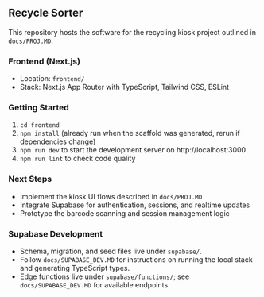 ## Recycle Sorter

This repository hosts the software for the recycling kiosk project outlined in `docs/PROJ.MD`.

### Frontend (Next.js)
- Location: `frontend/`
- Stack: Next.js App Router with TypeScript, Tailwind CSS, ESLint

### Getting Started
1. `cd frontend`
2. `npm install` (already run when the scaffold was generated, rerun if dependencies change)
3. `npm run dev` to start the development server on http://localhost:3000
4. `npm run lint` to check code quality

### Next Steps
- Implement the kiosk UI flows described in `docs/PROJ.MD`
- Integrate Supabase for authentication, sessions, and realtime updates
- Prototype the barcode scanning and session management logic


### Supabase Development
- Schema, migration, and seed files live under `supabase/`.
- Follow `docs/SUPABASE_DEV.MD` for instructions on running the local stack and generating TypeScript types.
- Edge functions live under `supabase/functions/`; see `docs/SUPABASE_DEV.MD` for available endpoints.

